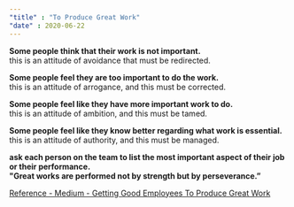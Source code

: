 ```yaml
---
"title" : "To Produce Great Work"
"date" : 2020-06-22
---
```


**Some people think that their work is not important.**  
    this is an attitude of avoidance that must be redirected.  
    
**Some people feel they are too important to do the work.**  
    this is an attitude of arrogance, and this must be corrected.  

**Some people feel like they have more important work to do.**  
    this is an attitude of ambition, and this must be tamed.  

**Some people feel like they know better regarding what work is essential.**  
    this is an attitude of authority, and this must be managed.  

**ask each person on the team to list the most important aspect of their job or their performance.**  
    **"Great works are performed not by strength but by perseverance.”**  
 
[Reference - Medium - Getting Good Employees To Produce Great Work](https://medium.com/ceo-reads/getting-good-employees-to-produce-great-work-6539c3328cc8)

